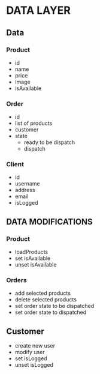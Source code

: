 # DATA LAYER

## Data

### Product

- id
- name
- price
- image
- isAvailable

### Order

- id
- list of products
- customer
- state
  - ready to be dispatch
  - dispatch

### Client

- id
- username
- address
- email
- isLogged

## DATA MODIFICATIONS

### Product

- loadProducts
- set isAvailable
- unset isAvailable

### Orders

- add selected products
- delete selected products
- set order state to be dispatched
- set order state to dispatched

## Customer

- create new user
- modify user
- set isLogged
- unset isLogged
